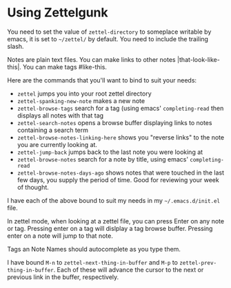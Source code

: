 

# Using Zettelgunk

You need to set the value of `zettel-directory` to someplace writable
by emacs, it is set to `~/zettel/` by default.  You need to include
the trailing slash.

Notes are plain text files.  You can make links to
other notes |that-look-like-this|. You can make tags #like-this.

Here are the commands that you'll want to bind to suit your needs:

- `zettel` jumps you into your root zettel directory
- `zettel-spanking-new-note` makes a new note
- `zettel-browse-tags` search for a tag (using emacs'
  `completing-read` then displays all notes with that tag
- `zettel-search-notes` opens a browse buffer displaying links to
  notes containing a search term
- `zettel-browse-notes-linking-here` shows you "reverse links" to the
  note you are currently looking at.
- `zettel-jump-back` jumps back to the last note you were looking at
- `zettel-browse-notes` search for a note by title, using emacs' `completing-read`
- `zettel-browse-notes-days-ago` shows notes that were touched in the
  last few days, you supply the period of time. Good for reviewing
  your week of thought.

I have each of the above bound to suit my needs in my
`~/.emacs.d/init.el` file.

In zettel mode, when looking at a zettel file, you can press Enter on
any note or tag. Pressing enter on a tag will dislplay a tag browse
buffer.  Pressing enter on a note will jump to that note.

Tags an Note Names should autocomplete as you type them.

I have bound `M-n` to `zettel-next-thing-in-buffer` and `M-p` to
`zettel-prev-thing-in-buffer`.  Each of these will advance the cursor
to the next or previous link in the buffer, respectively.



